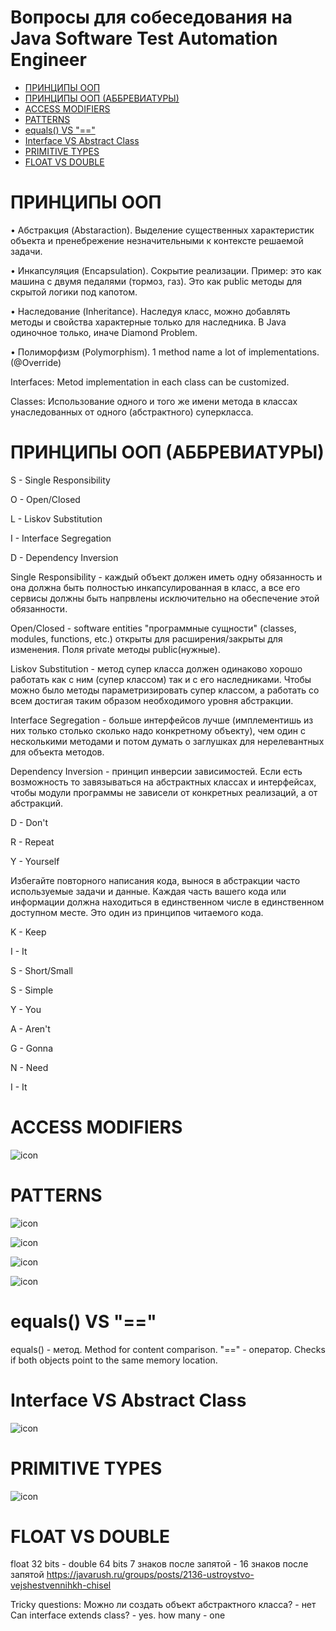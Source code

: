 # Вопросы для собеседования на Java Software Test Automation Engineer

+ [ПРИНЦИПЫ ООП](#принципы-ооп)
+ [ПРИНЦИПЫ ООП (АББРЕВИАТУРЫ)](#принципы-ооп-аббревиатуры)
+ [ACCESS MODIFIERS](#access-modifiers)
+ [PATTERNS](#patterns)
+ [equals() VS "=="](#)
+ [Interface VS Abstract Class](#)
+ [PRIMITIVE TYPES](#)
+ [FLOAT VS DOUBLE](#)

# ПРИНЦИПЫ ООП

• Абстракция (Abstaraction).
Выделение существенных характеристик объекта и пренебрежение незначительными к контексте решаемой задачи.

• Инкапсуляция (Encapsulation).
Сокрытие реализации. Пример: это как машина с двумя педалями (тормоз, газ). Это как public методы для скрытой логики под капотом.

• Наследование (Inheritance).
Наследуя класс, можно добавлять методы и свойства характерные только для наследника. В Java одиночное только, иначе Diamond Problem.

• Полиморфизм (Polymorphism).
1 method name a lot of implementations. (@Override)

Interfaces: Metod implementation in each class can be customized.

Classes: Использование одного и того же имени метода в классах унаследованных от одного (абстрактного) суперкласса.

# ПРИНЦИПЫ ООП (АББРЕВИАТУРЫ)

S - Single Responsibility

O - Open/Closed

L - Liskov Substitution

I - Interface Segregation

D - Dependency Inversion

Single Responsibility - каждый объект должен иметь одну обязанность и она должна быть полностью инкапсулированная в класс, а все его сервисы должны быть напрвлены исключительно на обеспечение этой обязанности.

Open/Closed - software entities "программные сущности" (classes, modules, functions, etc.) открыты для расширения/закрыты для изменения. Поля private методы public(нужные).

Liskov Substitution - метод супер класса должен одинаково хорошо работать как с ним (супер классом) так и с его наследниками. Чтобы можно было методы параметризировать супер классом, а работать со всем достигая таким образом необходимого уровня абстракции.

Interface Segregation - больше интерфейсов лучше (имплементишь из них только столько сколько надо конкретному объекту), чем один с несколькими методами и потом думать о заглушках для нерелевантных для объекта методов.

Dependency Inversion - принцип инверсии зависимостей. Если есть возможность то завязываться на абстрактных классах и интерфейсах, чтобы модули программы не зависели от конкретных реализаций, а от абстракций.

D - Don't

R - Repeat

Y - Yourself

Избегайте повторного написания кода, вынося в абстракции часто используемые задачи и данные. Каждая часть вашего кода или информации должна находиться в единственном числе в единственном доступном месте. Это один из принципов читаемого кода.

K - Keep

I - It

S - Short/Small

S - Simple



Y - You

A - Aren't

G - Gonna

N - Need

I - It

# ACCESS MODIFIERS

![icon][ACCESS_MODIFIERS]

[ACCESS_MODIFIERS]:ACCESS_MODIFIERS.jpeg

# PATTERNS

![icon][PATTERNS]

[PATTERNS]:PATTERNS.png

![icon][Decorator]

[Decorator]:Decorator.png

![icon][Singleton_1]

[Singleton_1]:Singleton_1.png

![icon][Builder_1]

[Builder_1]:Builder_1.png

# equals() VS "=="

equals() - метод. Method for content comparison.
 "==" - оператор. Checks if both objects point to the same memory location.
 
# Interface VS Abstract Class
 
![icon][Interface_VS_Abstract_Class]

[Interface_VS_Abstract_Class]:Interface_VS_Abstract_Class.png
 
# PRIMITIVE TYPES
 
![icon][PRIMITIVE_TYPES]

[PRIMITIVE_TYPES]:PRIMITIVE_TYPES.png

 # FLOAT VS DOUBLE
 
 float 32 bits - double 64 bits
 7 знаков после запятой - 16 знаков после запятой
 https://javarush.ru/groups/posts/2136-ustroystvo-vejshestvennihkh-chisel

























































Tricky questions:
Можно ли создать объект абстрактного класса? - нет
Can interface extends class? - yes. how many - one
